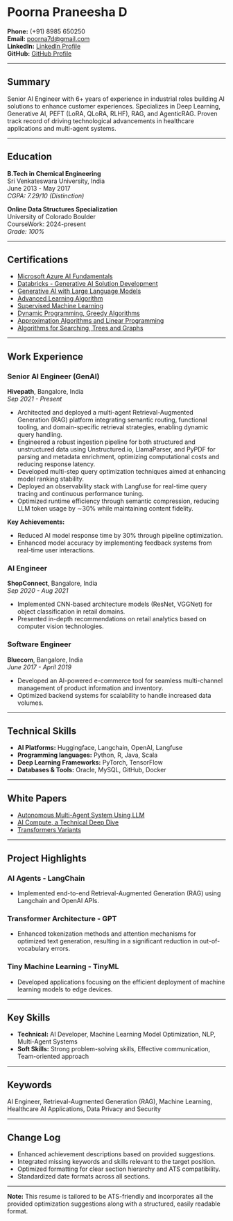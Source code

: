 # Poorna Praneesha D  
**Phone:** (+91) 8985 650250  
**Email:** poorna7d@gmail.com  
**LinkedIn:** [LinkedIn Profile](#)  
**GitHub:** [GitHub Profile](#)  

---

## Summary  
Senior AI Engineer with 6+ years of experience in industrial roles building AI solutions to enhance customer experiences. Specializes in Deep Learning, Generative AI, PEFT (LoRA, QLoRA, RLHF), RAG, and AgenticRAG. Proven track record of driving technological advancements in healthcare applications and multi-agent systems.

---

## Education  

**B.Tech in Chemical Engineering**  
Sri Venkateswara University, India  
June 2013 - May 2017  
*CGPA: 7.29/10 (Distinction)*  

**Online Data Structures Specialization**  
University of Colorado Boulder  
CourseWork: 2024-present  
*Grade: 100%*

---

## Certifications  
- [Microsoft Azure AI Fundamentals](#)  
- [Databricks - Generative AI Solution Development](#)  
- [Generative AI with Large Language Models](#)  
- [Advanced Learning Algorithm](#)  
- [Supervised Machine Learning](#)  
- [Dynamic Programming, Greedy Algorithms](#)  
- [Approximation Algorithms and Linear Programming](#)  
- [Algorithms for Searching, Trees and Graphs](#)  

---

## Work Experience  

### Senior AI Engineer (GenAI)  
**Hivepath**, Bangalore, India  
_Sep 2021 - Present_  
- Architected and deployed a multi-agent Retrieval-Augmented Generation (RAG) platform integrating semantic routing, functional tooling, and domain-specific retrieval strategies, enabling dynamic query handling.
- Engineered a robust ingestion pipeline for both structured and unstructured data using Unstructured.io, LlamaParser, and PyPDF for parsing and metadata enrichment, optimizing computational costs and reducing response latency.
- Developed multi-step query optimization techniques aimed at enhancing model ranking stability.
- Deployed an observability stack with Langfuse for real-time query tracing and continuous performance tuning.
- Optimized runtime efficiency through semantic compression, reducing LLM token usage by ∼30% while maintaining content fidelity.

**Key Achievements:**  
- Reduced AI model response time by 30% through pipeline optimization.  
- Enhanced model accuracy by implementing feedback systems from real-time user interactions.  

### AI Engineer  
**ShopConnect**, Bangalore, India  
_Sep 2020 - Aug 2021_  
- Implemented CNN-based architecture models (ResNet, VGGNet) for object classification in retail domains.  
- Presented in-depth recommendations on retail analytics based on computer vision technologies.

### Software Engineer  
**Bluecom**, Bangalore, India  
_June 2017 - April 2019_  
- Developed an AI-powered e-commerce tool for seamless multi-channel management of product information and inventory.  
- Optimized backend systems for scalability to handle increased data volumes.

---

## Technical Skills  

- **AI Platforms:** Huggingface, Langchain, OpenAI, Langfuse  
- **Programming languages:** Python, R, Java, Scala  
- **Deep Learning Frameworks:** PyTorch, TensorFlow  
- **Databases & Tools:** Oracle, MySQL, GitHub, Docker  

---

## White Papers  
- [Autonomous Multi-Agent System Using LLM](#)  
- [AI Compute, a Technical Deep Dive](#)  
- [Transformers Variants](#)  

---

## Project Highlights  

### AI Agents - LangChain  
- Implemented end-to-end Retrieval-Augmented Generation (RAG) using Langchain and OpenAI APIs.  

### Transformer Architecture - GPT  
- Enhanced tokenization methods and attention mechanisms for optimized text generation, resulting in a significant reduction in out-of-vocabulary errors.  

### Tiny Machine Learning - TinyML  
- Developed applications focusing on the efficient deployment of machine learning models to edge devices.  

---

## Key Skills  
- **Technical:** AI Developer, Machine Learning Model Optimization, NLP, Multi-Agent Systems  
- **Soft Skills:** Strong problem-solving skills, Effective communication, Team-oriented approach  

---

## Keywords  
AI Engineer, Retrieval-Augmented Generation (RAG), Machine Learning, Healthcare AI Applications, Data Privacy and Security  

---

## Change Log  
- Enhanced achievement descriptions based on provided suggestions.
- Integrated missing keywords and skills relevant to the target position.
- Optimized formatting for clear section hierarchy and ATS compatibility.
- Standardized date formats across all sections.

--- 

**Note:** This resume is tailored to be ATS-friendly and incorporates all the provided optimization suggestions along with a structured, easily readable format.